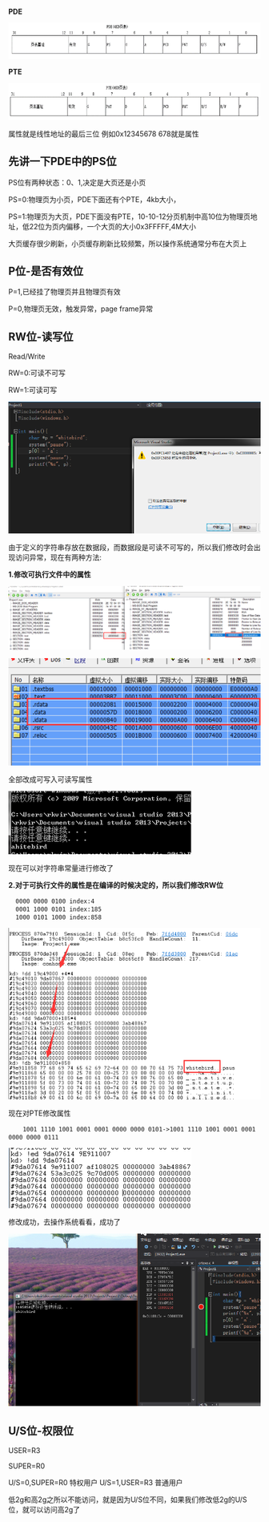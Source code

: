 **PDE**

![](https://raw.githubusercontent.com/Whitebird0/tuchuang/main/PDE.png)

**PTE**

![](https://raw.githubusercontent.com/Whitebird0/tuchuang/main/PTE.png)

属性就是线性地址的最后三位 例如0x12345678 678就是属性

先讲一下PDE中的PS位
---
PS位有两种状态：0、1,决定是大页还是小页

PS=0:物理页为小页，PDE下面还有个PTE，4kb大小，

PS=1:物理页为大页，PDE下面没有PTE，10-10-12分页机制中高10位为物理页地址，低22位为页内偏移，一个大页的大小0x3FFFFF,4M大小

大页缓存很少刷新，小页缓存刷新比较频繁，所以操作系统通常分布在大页上

P位-是否有效位
---

P=1,已经挂了物理页并且物理页有效

P=0,物理页无效，触发异常，page frame异常

RW位-读写位
---
Read/Write

RW=0:可读不可写

RW=1:可读可写

![](https://raw.githubusercontent.com/Whitebird0/tuchuang/main/QQ%E6%88%AA%E5%9B%BE20211122194647.png)

由于定义的字符串存放在数据段，而数据段是可读不可写的，所以我们修改时会出现访问异常，现在有两种方法:

**1.修改可执行文件中的属性**

![](https://raw.githubusercontent.com/Whitebird0/tuchuang/main/QQ%E6%88%AA%E5%9B%BE20211122195105.png)

![](https://raw.githubusercontent.com/Whitebird0/tuchuang/main/QQ%E6%88%AA%E5%9B%BE20211122195447.png)

全部改成可写入可读写属性

![](https://raw.githubusercontent.com/Whitebird0/tuchuang/main/QQ%E6%88%AA%E5%9B%BE20211122195534.png)

现在可以对字符串常量进行修改了

**2.对于可执行文件的属性是在编译的时候决定的，所以我们修改RW位**

      0000 0000 0100 index:4
      0001 1000 0101 index:185
      1000 0101 1000 index:858

![](https://raw.githubusercontent.com/Whitebird0/tuchuang/main/QQ%E6%88%AA%E5%9B%BE20211122200112.png)

现在对PTE修改属性

        1001 1110 1001 0001 0001 0000 0000 0101->1001 1110 1001 0001 0001 0000 0000 0111
        
![](https://raw.githubusercontent.com/Whitebird0/tuchuang/main/QQ%E6%88%AA%E5%9B%BE20211122200348.png)

修改成功，去操作系统看看，成功了

![](https://raw.githubusercontent.com/Whitebird0/tuchuang/main/QQ%E6%88%AA%E5%9B%BE20211122200517.png)

U/S位-权限位
---
USER=R3

SUPER=R0

U/S=0,SUPER=R0 特权用户
U/S=1,USER=R3  普通用户

低2g和高2g之所以不能访问，就是因为U/S位不同，如果我们修改低2g的U/S位，就可以访问高2g了

